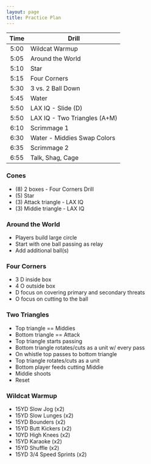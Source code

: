 ```yaml
---
layout: page
title: Practice Plan
---
```


| Time | Drill |
| :---: | --- |
| 5:00 | Wildcat Warmup |
| 5:05 | Around the World |
| 5:10 | Star |
| 5:15 | Four Corners |
| 5:30 | 3 vs. 2 Ball Down |
| 5:45 | Water |
| 5:50 | LAX IQ - Slide (D) |
| 5:50 | LAX IQ - Two Triangles (A+M) |
| 6:10 | Scrimmage 1 |
| 6:30 | Water - Middies Swap Colors |
| 6:35 | Scrimmage 2 | 
| 6:55 | Talk, Shag, Cage | 


### Cones

* (8) 2 boxes - Four Corners Drill
* (5) Star
* (3) Attack triangle - LAX IQ
* (3) Middie triangle - LAX IQ

### Around the World

* Players build large circle 
* Start with one ball passing as relay
* Add additional ball(s)

### Four Corners

* 3 D inside box
* 4 O outside box
* D focus on covering primary and secondary threats
* O focus on cutting to the ball

### Two Triangles

* Top triangle == Middies
* Bottom triangle == Attack
* Top triangle starts passing  
* Bottom triangle rotates/cuts as a unit w/ every pass
* On whistle top passes to bottom triangle
* Top triangle rotates/cuts as a unit
* Bottom player feeds cutting Middie
* Middie shoots
* Reset

### Wildcat Warmup

* 15YD Slow Jog (x2)
* 15YD Slow Lunges (x2)
* 15YD Bounders (x2)
* 15YD Butt Kickers (x2)
* 10YD High Knees (x2)
* 15YD Karaoke (x2)
* 15YD Shuffle (x2)
* 15YD 3/4 Speed Sprints (x2)
